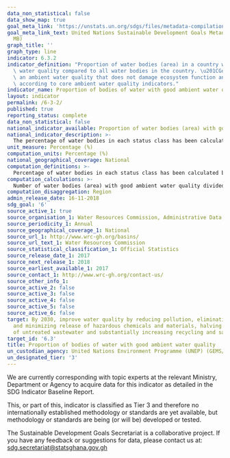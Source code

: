 ```yaml
---
data_non_statistical: false
data_show_map: true
goal_meta_link: 'https://unstats.un.org/sdgs/files/metadata-compilation/Metadata-Goal-6.pdf '
goal_meta_link_text: United Nations Sustainable Development Goals Metadata (PDF 4.0
  MB)
graph_title: ''
graph_type: line
indicator: 6.3.2
indicator_definition: "Proportion of water bodies (area) in a country with good ambient\
  \ water quality compared to all water bodies in the country. \u201CGood\u201D indicates\
  \ an ambient water quality that does not damage ecosystem function and human health\
  \ according to core ambient water quality indicators."
indicator_name: Proportion of bodies of water with good ambient water quality
layout: indicator
permalink: /6-3-2/
published: true
reporting_status: complete
data_non_statistical: false
national_indicator_available: Proportion of water bodies (area) with good ambient water quality compared to all water bodies in the country
national_indicator_description: >-
  The percentage of water bodies in each status class has been calculated based on the total number of water bodies assessed in each year
unit_measure: Percentage (%)
computation_units: Percentage (%)
national_geographical_coverage: National
computation_definitions: >-
  Percentage of water bodies in each status class has been calculated based on the total number of water bodies assessed in each year
computation_calculations: >-
  Number of water bodies (area) with good ambient water quality divided by all water bodies in the country and multiplied by 100
computation_disaggregation: Region
admin_release_date: 16-11-2018
sdg_goal: '6'
source_active_1: true
source_organisation_1: Water Resources Commission, Administrative Data, 2017
source_periodicity_1: Annual
source_geographical_coverage_1: National
source_url_1: http://www.wrc-gh.org/basins/
source_url_text_1: Water Resources Commission
source_statistical_classification_1: Official Statistics
source_release_date_1: 2017
source_next_release_1: 2018
source_earliest_available_1: 2017
source_contact_1: http://www.wrc-gh.org/contact-us/
source_other_info_1:
source_active_2: false
source_active_3: false
source_active_4: false
source_active_5: false
source_active_6: false
target: By 2030, improve water quality by reducing pollution, eliminating dumping
  and minimizing release of hazardous chemicals and materials, halving the proportion
  of untreated wastewater and substantially increasing recycling and safe reuse globally
target_id: '6.3'
title: Proportion of bodies of water with good ambient water quality
un_custodian_agency: United Nations Environment Programme (UNEP) (GEMS/Water)
un_designated_tier: '3'
---
```

We are currently corresponding with topic experts at the relevant Ministry, Department or Agency to acquire data for this indicator as detailed in the SDG Indicator Baseline Report.

This, or part of this, indicator is classified as Tier 3 and therefore no internationally established methodology or standards are yet 
available, but methodology or standards are being (or will be) developed or tested.

The Sustainable Development Goals Secretariat is a collaborative project. If you have any feedback or suggestions for data, please contact us at: sdg.secretariat@statsghana.gov.gh
